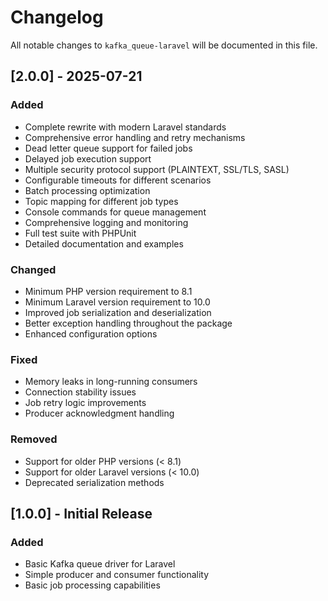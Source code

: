 # Changelog

All notable changes to `kafka_queue-laravel` will be documented in this file.

## [2.0.0] - 2025-07-21

### Added
- Complete rewrite with modern Laravel standards
- Comprehensive error handling and retry mechanisms
- Dead letter queue support for failed jobs
- Delayed job execution support
- Multiple security protocol support (PLAINTEXT, SSL/TLS, SASL)
- Configurable timeouts for different scenarios
- Batch processing optimization
- Topic mapping for different job types
- Console commands for queue management
- Comprehensive logging and monitoring
- Full test suite with PHPUnit
- Detailed documentation and examples

### Changed
- Minimum PHP version requirement to 8.1
- Minimum Laravel version requirement to 10.0
- Improved job serialization and deserialization
- Better exception handling throughout the package
- Enhanced configuration options

### Fixed
- Memory leaks in long-running consumers
- Connection stability issues
- Job retry logic improvements
- Producer acknowledgment handling

### Removed
- Support for older PHP versions (< 8.1)
- Support for older Laravel versions (< 10.0)
- Deprecated serialization methods

## [1.0.0] - Initial Release

### Added
- Basic Kafka queue driver for Laravel
- Simple producer and consumer functionality
- Basic job processing capabilities
